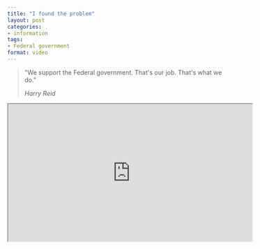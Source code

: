```yaml
---
title: "I found the problem"
layout: post
categories:
- information
tags:
- Federal government
format: video
---
```


> "We support the Federal government. That's our job. That's what we do."
>
> <cite>Harry Reid</cite>

<iframe width="560" height="315" src="https://www.youtube.com/embed/Okt_Y6c3Qvg?si=3h8GNjCpCsNjFASm" title="We support the Federal government" allow="accelerometer; autoplay; clipboard-write; encrypted-media; gyroscope; picture-in-picture; web-share" referrerpolicy="strict-origin-when-cross-origin" allowfullscreen></iframe>

